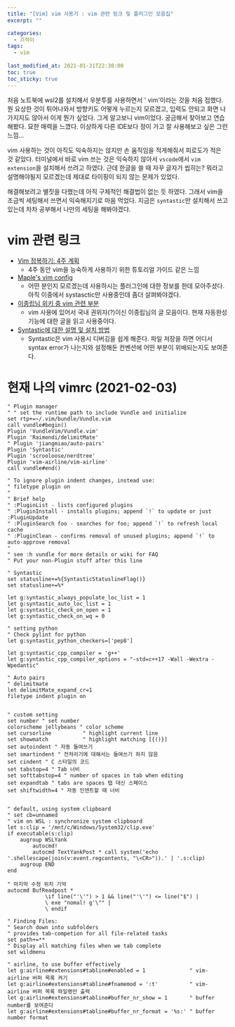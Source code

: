 ```yaml
---
title: "[Vim] vim 사용기 : vim 관련 링크 및 플러그인 모음집"
excerpt: ""

categories:
  - 끄적이
tags:
  - vim
 
last_modified_at: 2021-01-31T22:30:00
toc: true
toc_sticky: true
---
```



처음 노트북에 wsl2를 설치해서 우분투를 사용하면서 ' vim'이라는 것을 처음 접했다. 뭔 요상한 것이 튀어나와서 방향키도 어떻게 누르는지 모르겠고, 입력도 안되고 화면 나가지지도 않아서 이게 뭔가 싶었다. 그게 알고보니 vim이었다. 궁금해서 찾아보고 연습해봤다.  묘한 매력을 느꼈다. 이상하게 다른 IDE보다 정이 가고 잘 사용해보고 싶은 그런 느낌... 

vim 사용하는 것이 아직도 익숙하지는 않지만 손 움직임을 적게해줘서 피로도가 적은 것 같았다. 터미널에서 바로 vim 쓰는 것은 익숙하지 않아서 `vscode`에서 `vim extension`을 설치해서 쓰려고 하였다. 근데 한글을 쓸 때 자꾸 글자가 씹히는? 뭐라고 설명해야될지 모르겠는데 제대로 타이핑이 되지 않는 문제가 있었다. 

해결해보려고 별짓을 다했는데 아직 구체적인 해결법이 없는 듯 하였다. 그래서  vim을 조금씩 세팅해서 쓰면서 익숙해지기로 마음 먹었다. 지금은 `syntastic`만 설치해서 쓰고 있는데 차차 공부해서 나만의 세팅을 해봐야겠다.


# vim 관련 링크

-  [Vim 정복하기: 4주 계획](https://medium.com/@jungseobshin/vim-%EB%B0%B0%EC%9A%B0%EB%8A%94-%EB%B2%95-4%EC%A3%BC-%EA%B3%84%ED%9A%8D-77f3f7e263f7)
   -  4주 동안 vim을 능숙하게 사용하기 위한 튜토리얼 가이드 같은 느낌
-  [Maple's vim config](https://github.com/humiaozuzu/dot-vimrc)
   -  어떤 분인지 모르겠는데 사용하시는 플러그인에 대한 정보를 한데 모아주셨다. 아직 이중에서 systasctic만 사용중인데 좀더 살펴봐야겠다.
-  [이종립님 위키 중 vim 관련 부분](https://johngrib.github.io/wiki/Vim/)
   -  vim 사용에 있어서 국내 권위자(?)이신 이종립님의 글 모음이다. 현재 자동완성 기능에 대한 글을 읽고 사용중이다.
-  [Syntastic에 대한 설명 및 설치 방법](https://github.com/vim-syntastic/syntastic)
   -  Syntastic은 vim 사용시 디버깅을 쉽게 해준다. 파일 저장을 하면 어디서 syntax error가 나는지와 설정해둔 컨벤션에 어떤 부분이 위배되는지도 보여준다. 



# 현재 나의 vimrc (2021-02-03)

```shell
" Plugin manager
" " set the runtime path to include Vundle and initialize
set rtp+=~/.vim/bundle/Vundle.vim
call vundle#begin()
Plugin 'VundleVim/Vundle.vim'
Plugin 'Raimondi/delimitMate'
" Plugin 'jiangmiao/auto-pairs'
Plugin 'Syntastic'
Plugin 'scrooloose/nerdtree'
Plugin 'vim-airline/vim-airline'
call vundle#end()

" To ignore plugin indent changes, instead use: 
" filetype plugin on 
" 
" Brief help 
" :PluginList - lists configured plugins 
" :PluginInstall - installs plugins; append `!` to update or just :PluginUpdate 
" :PluginSearch foo - searches for foo; append `!` to refresh local cache 
" :PluginClean - confirms removal of unused plugins; append `!` to auto-approve removal 
" 
" see :h vundle for more details or wiki for FAQ 
" Put your non-Plugin stuff after this line

" Syntastic
set statusline+=%{SyntasticStatuslineFlag()}
set statusline+=%*

let g:syntastic_always_populate_loc_list = 1
let g:syntastic_auto_loc_list = 1
let g:syntastic_check_on_open = 1
let g:syntastic_check_on_wq = 0

" setting python
" Check pylint for python
let g:syntastic_python_checkers=['pep8']

let g:syntastic_cpp_compiler = 'g++'
let g:syntastic_cpp_compiler_options = "-std=c++17 -Wall -Wextra -Wpedantic"

" Auto pairs
" delimitmate
let delimitMate_expand_cr=1
filetype indent plugin on


" custom setting
set number " set number
colorscheme jellybeans " color scheme
set cursorline          " highlight current line
set showmatch           " highlight matching [{()}]
set autoindent " 자동 들여쓰기
set smartindent " 전처리기에 대해서는 들여쓰기 하지 않음
set cindent " C 스타일의 코드
set tabstop=4 " Tab 너비
set softtabstop=4 " number of spaces in tab when editing
set expandtab " tabs are spaces 탭 대신 스페이스
set shiftwidth=4 " 자동 인덴트할 때 너비


" default, using system clipboard
" set cb=unnamed
" vim on WSL : synchronize system clipboard
let s:clip = '/mnt/c/Windows/System32/clip.exe' 
if executable(s:clip)
    augroup WSLYank
        autocmd!
        autocmd TextYankPost * call system('echo '.shellescape(join(v:event.regcontents, "\<CR>")).' | '.s:clip)
    augroup END
end

" 마지막 수정 위치 기억
autocmd BufReadpost *
            \if line("'\'") > 1 && line("'\'") <= line("$") |
            \ exe "nomal! g'\"" |
            \ endif

" Finding Files:
" Search down into subfolders
" provides tab-competion for all file-related tasks
set path+=**
" Display all matching files when we tab complete
set wildmenu

" airline, to use buffer effectively
let g:airline#extensions#tabline#enabled = 1              " vim-airline 버퍼 목록 켜기
let g:airline#extensions#tabline#fnamemod = ':t'          " vim-airline 버퍼 목록 파일명만 출력
let g:airline#extensions#tabline#buffer_nr_show = 1       " buffer number를 보여준다
let g:airline#extensions#tabline#buffer_nr_format = '%s:' " buffer number format


```



